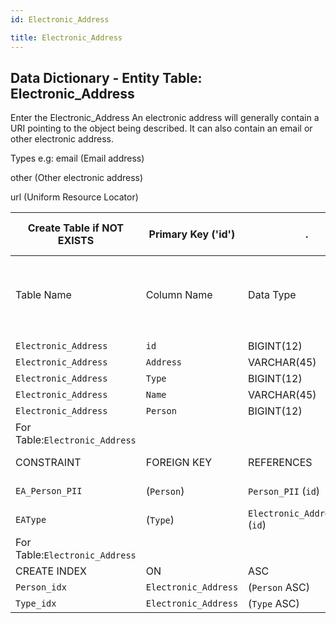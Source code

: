 ```yaml
---
id: Electronic_Address

title: Electronic_Address
---
```


## Data Dictionary - Entity Table: Electronic_Address

Enter the Electronic_Address
An electronic address will generally contain a URI pointing to the object being described.
It can also contain an email or other electronic address.

Types e.g: email (Email address)

other (Other electronic address)

url (Uniform Resource Locator)

| Create Table if NOT EXISTS| Primary Key ('id')|.|ENGINE = InnoDB|.|
|---|---|---|---|---|
|Table Name |Column Name|Data Type|PK Primary Key, NN-Not Null, Null|.|
||
|`Electronic_Address`|`id`|BIGINT(12)|PK, NN|.|
|`Electronic_Address`|`Address`|VARCHAR(45)|NULL|.|
|`Electronic_Address`|`Type`|BIGINT(12)|NULL|.|
|`Electronic_Address`|`Name`|VARCHAR(45)|NULL|.|
|`Electronic_Address`|`Person`|BIGINT(12)|NULL|.|
|For Table:`Electronic_Address`|
|CONSTRAINT|FOREIGN KEY|REFERENCES|ON DELETE|ON UPDATE|
|`EA_Person_PII`|(`Person`)|`Person_PII` (`id`)|NO ACTION|NO ACTION|
|`EAType`|(`Type`)| `Electronic_Address_Type` (`id`)| NO ACTION|NO ACTION|
|For Table:`Electronic_Address`|
|CREATE INDEX|ON|ASC|VISABLE|.|
|`Person_idx`|`Electronic_Address`|(`Person` ASC)|VISIBLE|.|
|`Type_idx`|`Electronic_Address`|(`Type` ASC)|VISIBLE|.|

